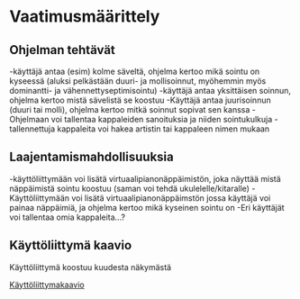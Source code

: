 # Vaatimusmäärittely
## Ohjelman tehtävät 
-käyttäjä antaa (esim) kolme säveltä, ohjelma kertoo mikä sointu on kyseessä (aluksi pelkästään duuri- ja mollisoinnut, myöhemmin myös dominantti- ja vähennettyseptimisointu)
-käyttäjä antaa yksittäisen soinnun, ohjelma kertoo mistä sävelistä se koostuu
-Käyttäjä antaa juurisoinnun (duuri tai molli), ohjelma kertoo mitkä soinnut sopivat sen kanssa
-Ohjelmaan voi tallentaa kappaleiden sanoituksia ja niiden sointukulkuja
-tallennettuja kappaleita voi hakea artistin tai kappaleen nimen mukaan


## Laajentamismahdollisuuksia
-käyttöliittymään voi lisätä virtuaalipianonäppäimistön, joka näyttää mistä näppäimistä sointu koostuu (saman voi tehdä ukulelelle/kitaralle)
-Käyttöliittymään voi lisätä virtuaalipianonäppäimstön jossa käyttäjä voi painaa näppäimiä, ja ohjelma kertoo mikä kyseinen sointu on 
-Eri käyttäjät voi tallentaa omia kappaleita...?


## Käyttöliittymä kaavio
Käyttöliittymä koostuu kuudesta näkymästä

[Käyttöliittymakaavio](/../dokumentaatio/kuvat/kayttoliittymakaavio.jpg)

